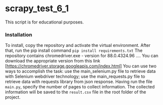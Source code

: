 # scrapy_test_6_1
This script is for educational purposes.
### Installation
To install, copy the repository and activate the virtual environment.
After that, run the pip install command ```pip install requirements.txt```
The repository contains chromedriver.exe - version for 88.0.4324.96 .... You can download the appropriate version from this link [https://chromedriver.storage.googleapis.com/index.html]
You can use two ways to accomplish the task:
use the main_selenium.py file to retrieve data with Selenium webdriver technology;
use the main_requests.py file to retrieve data with requests library from json response.
Having run the file ```main.py```, specify the number of pages to collect information.
The collected information will be saved to the ```result.csv``` file in the root folder of the project.
